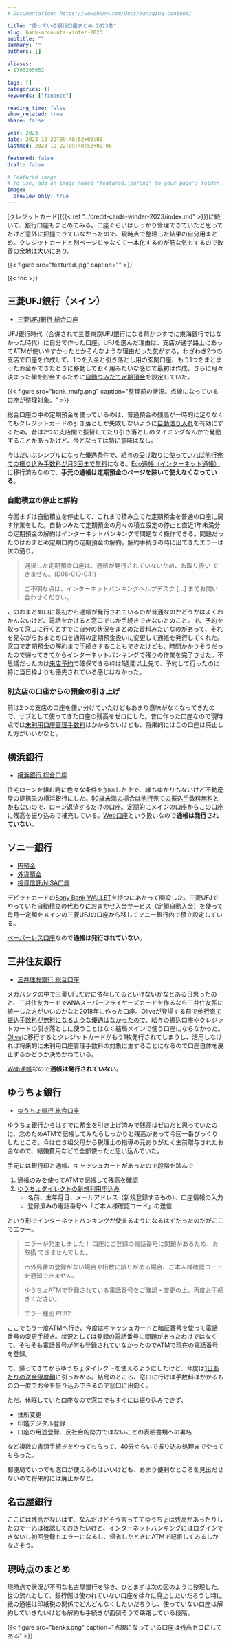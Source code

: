 ```yaml
---
# Documentation: https://wowchemy.com/docs/managing-content/

title: "使っている銀行口座まとめ 2023冬"
slug: bank-accounts-winter-2023
subtitle: ""
summary: ""
authors: []

aliases:
- 1703205652

tags: []
categories: []
keywords: ["finance"]

reading_time: false
show_related: true
share: false

year: 2023
date: 2023-12-22T09:40:52+09:00
lastmod: 2023-12-22T09:40:52+09:00

featured: false
draft: false

# Featured image
# To use, add an image named "featured.jpg/png" to your page's folder.
image:
  preview_only: true
---
```


[クレジットカード]({{< ref "../credit-cards-winder-2023/index.md" >}})に続いて、銀行口座もまとめてみる。口座ぐらいはしっかり管理できていたと思ってたけど意外に把握できていなかったので、現時点で整理した結果の自分用まとめ。クレジットカードと別ページじゃなくて一本化するのが筋な気もするので改善の余地は大いにあり。

{{< figure src="featured.jpg" caption="" >}}

{{< toc >}}

## 三菱UFJ銀行（メイン）

- [三菱UFJ銀行 総合口座](https://www.bk.mufg.jp/kouza/sougou/btm/index.html)

UFJ銀行時代（合併されて三菱東京UFJ銀行になる前かつすでに東海銀行ではなかった時代）に自分で作った口座。UFJを選んだ理由は、支店が通学路上にあってATMが使いやすかったとかそんなような理由だった気がする。わざわざ2つの支店で口座を作成して、1つを入金と引き落とし用の玄関口座、もう1つをまとまったお金ができたときに移動しておく用みたいな感じで最初は作成。さらに月々決まった額を貯金するために[自動つみたて定期預金](https://www.bk.mufg.jp/tameru/yen/tsumitate/btm/index.html)を設定していた。

{{< figure src="bank_mufg.png" caption="整理前の状況。点線になっている口座が整理対象。" >}}

総合口座の中の定期預金を使っているのは、普通預金の残高が一時的に足りなくてもクレジットカードの引き落としが失敗しないように[自動借り入れ](https://www.bk.mufg.jp/kouza/sougou/btm/jido.html)を有効にするため。昔は2つの支店間で振替してたり引き落としのタイミングなんかで発動することがあったけど、今となっては特に意味はなし。

今はだいぶシンプルになった優遇条件で、[給与の受け取りに使っていれば他行宛ての振り込み手数料が月3回まで無料](https://www.bk.mufg.jp/kouza/yugu/mb/yugu_naiyo/index.html)になる。[Eco通帳（インターネット通帳）](https://www.bk.mufg.jp/tsukau/eco_tsuchou/index.html)に移行済みなので、**手元の通帳は定期預金のページを除いて使えなくなっている**。


### 自動積立の停止と解約

今回まずは自動積立を停止して、これまで積み立てた定期預金を普通の口座に戻す作業をした。自動つみたて定期預金の月々の積立設定の停止と直近1年未満分の定期預金の解約はインターネットバンキングで問題なく操作できる。問題だったのはおまとめ定期口内の定期預金の解約。解約手続きの時に出てきたエラーは次の通り。

> 選択した定期預金口座は、通帳が発行されていないため、お取り扱い できません。(D06-010-041)
> 
> ご不明な点は、インターネットバンキングヘルプデスク [...] までお問い合わせください。

このおまとめ口に最初から通帳が発行されているのが普通なのかどうかはよくわかんないけど、電話をかけると窓口でしか手続きできないとのこと。で、予約を取って窓口に行くとすでに自分の状況をまとめた資料みたいなのがあって、それを見ながらおまとめ口を通常の定期預金扱いに変更して通帳を発行してくれた。窓口で定期預金の解約まで手続きすることもできたけども、時間かかりそうだったので帰ってきてからインターネットバンキングで残りの作業を完了させた。不思議だったのは[来店予約](https://www.bk.mufg.jp/soudan/raiten/index.html)で確保できる枠は1週間以上先で、予約して行ったのに特に当日枠よりも優先されている感じはなかった。


### 別支店の口座からの預金の引き上げ

前は2つの支店の口座を使い分けていたけどもあまり意味がなくなってきたので、サブとして使ってきた口座の残高をゼロにした。昔に作った口座なので現時点では[未利用口座管理手数料](https://www.bk.mufg.jp/kouza/futsu/miriyo/index.html)はかからないけども、将来的にはこの口座は廃止した方がいいかなと。


## 横浜銀行

- [横浜銀行 総合口座](https://www.boy.co.jp/kojin/kouza/kouza-sougou/index.html)

住宅ローンを組む時に色々な条件を加味した上で、縁もゆかりもないけど不動産屋の提携先の横浜銀行にした。[50歳未満の場合は他行宛ての振込手数料無料とかもない](https://www.boy.co.jp/fee/furikomi.html#anc-1)ので、ローン返済するだけの口座。定期的にメインの口座からこの口座に残高を振り込みで補充している。[Web口座](https://www.boy.co.jp/kojin/myd/service/mysmart.html)という扱いなので**通帳は発行されていない**。


## ソニー銀行

- [円預金](https://moneykit.net/visitor/dc/)
- [外貨預金](https://moneykit.net/visitor/fx/)
- [投資信託/NISA口座](https://moneykit.net/visitor/fund/)

デビットカードの[Sony Bank WALLET](https://moneykit.net/visitor/sbw/)を持つにあたって開設した。三菱UFJでやっていた自動積立の代わりに[おまかせ入金サービス（定額自動入金）](https://moneykit.net/visitor/omakase/)を使って毎月一定額をメインの三菱UFJの口座から移してソニー銀行内で積立設定している。

[ペーパーレス口座](https://moneykit.net/visitor/account/account10.html)なので**通帳は発行されていない**。


## 三井住友銀行

- [三井住友銀行 総合口座](https://www.smbc.co.jp/kojin/sougou/account-type/sogo/)

メガバンクの中で三菱UFJだけに依存してるといけないかなとある日思ったのと、三井住友カードでANAスーパーフライヤーズカードを作るなら三井住友系に統一した方がいいのかなと2018年に作った口座。Oliveが登場する前で[他行宛て振込手数料が無料になるような優遇はなかったので](https://www.smbc.co.jp/kojin/fee/furikomi.html)、給与の振込口座やクレジットカードの引き落としに使うことはなく結局メインで使う口座にならなかった。[Olive](https://www.smbc.co.jp/kojin/olive/index.html)に移行するとクレジットカードがもう1枚発行されてしまうし、活用しなければ将来的に未利用口座管理手数料の対象に生することになるので口座自体を廃止するかどうか決めかねている。

[Web通帳](https://www.smbc.co.jp/kojin/sougou/web-tsucho/)なので**通帳は発行されていない**。


## ゆうちょ銀行

- [ゆうちょ銀行 総合口座](https://www.jp-bank.japanpost.jp/kojin/chokin/sogou/kj_cho_sg_index.html)

ゆうちょ銀行からはすでに預金を引き上げ済みで残高はゼロだと思っていたのに、念のためATMで記帳してみたらしっかりと残高があって今回一番びっくりしたところ。今は亡き祖父母から税理士の指導の元ありがたく生前贈与されたお金なので、結婚費用などで全部使ったと思い込んでいた。

手元には銀行印と通帳、キャッシュカードがあったので段階を踏んで

1. 通帳のみを使ってATMで記帳して残高を確認
1. [ゆうちょダイレクトの新規利用申込み](https://direct.jp-bank.japanpost.jp/tp1web/U530101WAK.do)
   - 名前、生年月日、メールアドレス（新規登録するもの）、口座情報の入力
   - 登録済みの電話番号へ「ご本人様確認コード」の送信

という形でインターネットバンキングが使えるようになるはずだったのだがここでエラー。

> エラーが発生しました！
> 口座にご登録の電話番号に問題があるため、お取扱 できませんでした。
> 
> 市外局番の登録がない場合や桁数に誤りがある場合、ご本人様確認コードを通知できません。
> 
> ゆうちょATMで登録されている電話番号をご確認・変更の上、再度お手続きください。
> 
> エラー種別 P692

ここでもう一度ATMへ行き、今度はキャッシュカードと暗証番号を使って電話番号の変更手続き。状況としては登録の電話番号に問題があったわけではなくて、そもそも電話番号が何も登録されていなかったのでATMで現在の電話番号を登録。

で、帰ってきてからゆうちょダイレクトを使えるようにしたけど、今度は[1日あたりの送金限度額](https://www.jp-bank.japanpost.jp/direct/pc/faq/dr_pc_qa_limitamountraising.html)に引っかかる。結局のところ、窓口に行けば手数料はかかるものの一度でお金を振り込みできるので窓口に出向く。

ただ、休眠していた口座なので窓口でもすぐには振り込みできず、

- 住所変更
- 印鑑デジタル登録
- 口座の用途登録、反社会的勢力ではないことの表明書類への署名

など複数の書類手続きをやってもらって、40分ぐらいで振り込み処理までやってもらった。

郵便局でいつでも窓口が使えるのはいいけども、あまり便利なところを見出だせないので将来的には廃止かなと。


## 名古屋銀行

ここには残高がないはず、なんだけどそう言っててゆうちょは残高があったりしたので一応は確認しておきたいけど、インターネットバンキングにはログインできないし初回登録もエラーになるし、帰省したときにATMで記帳してみるしかなさそう。


## 現時点のまとめ

現時点で状況が不明な名古屋銀行を除き、ひとまずは次の図のように整理した。世の流れとして、銀行側は使われていない口座を徐々に廃止したいだろうし特に紙の通帳は印紙税の関係でどんどんなくしたいだろうし、使っていない口座は解約していきたいけども解約も手続きが面倒そうで躊躇している段階。

{{< figure src="banks.png" caption="点線になっている口座は残高ゼロにしてある" >}}
